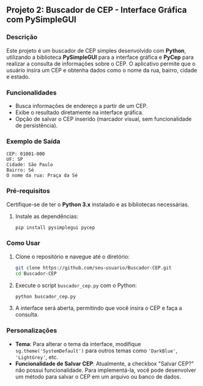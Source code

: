## Projeto 2: Buscador de CEP - Interface Gráfica com PySimpleGUI

### Descrição

Este projeto é um buscador de CEP simples desenvolvido com **Python**, utilizando a biblioteca **PySimpleGUI** para a interface gráfica e **PyCep** para realizar a consulta de informações sobre o CEP. O aplicativo permite que o usuário insira um CEP e obtenha dados como o nome da rua, bairro, cidade e estado.

### Funcionalidades

- Busca informações de endereço a partir de um CEP.
- Exibe o resultado diretamente na interface gráfica.
- Opção de salvar o CEP inserido (marcador visual, sem funcionalidade de persistência).

### Exemplo de Saída

```
CEP: 01001-000
UF: SP
Cidade: São Paulo
Bairro: Sé
O nome da rua: Praça da Sé
```

### Pré-requisitos

Certifique-se de ter o **Python 3.x** instalado e as bibliotecas necessárias.

1. Instale as dependências:

   ```bash
   pip install pysimplegui pycep
   ```

### Como Usar

1. Clone o repositório e navegue até o diretório:

   ```bash
   git clone https://github.com/seu-usuario/Buscador-CEP.git
   cd Buscador-CEP
   ```

2. Execute o script `buscador_cep.py` com o Python:

   ```bash
   python buscador_cep.py
   ```

3. A interface será aberta, permitindo que você insira o CEP e faça a consulta.

### Personalizações

- **Tema**: Para alterar o tema da interface, modifique `sg.theme('SystemDefault')` para outros temas como `'DarkBlue'`, `'LightGrey'`, etc.
- **Funcionalidade de Salvar CEP**: Atualmente, a checkbox "Salvar CEP?" não possui funcionalidade. Para implementá-la, você pode desenvolver um método para salvar o CEP em um arquivo ou banco de dados.


